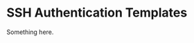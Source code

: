 [title]: # (SSH Authentication Templates)
[tags]: # (XXX)
[priority]: # (5312)
# SSH Authentication Templates
Something here.
